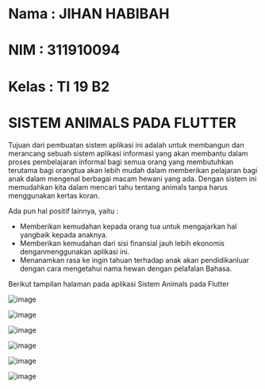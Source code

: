 # Nama : JIHAN HABIBAH
# NIM : 311910094
# Kelas : TI 19 B2

# SISTEM ANIMALS PADA FLUTTER

Tujuan dari pembuatan sistem aplikasi ini adalah untuk membangun dan merancang sebuah sistem aplikasi informasi yang akan membantu dalam proses pembelajaran informal bagi semua orang yang membutuhkan terutama bagi orangtua akan lebih mudah dalam memberikan pelajaran bagi anak dalam mengenal
berbagai macam hewani yang ada. Dengan sistem ini memudahkan kita dalam mencari tahu tentang animals tanpa harus menggunakan kertas koran.

Ada pun hal positif lainnya, yaitu : 
- Memberikan kemudahan kepada orang tua untuk mengajarkan hal yangbaik kepada anaknya.
- Memberikan kemudahan dari sisi finansial jauh lebih ekonomis denganmenggunakan aplikasi ini. 
- Menanamkan rasa ke ingin tahuan terhadap anak akan pendidikanluar
dengan cara mengetahui nama hewan dengan pelafalan Bahasa.

Berikut tampilan halaman pada aplikasi Sistem Animals pada Flutter

![image](https://user-images.githubusercontent.com/81526294/177712699-7d6c9739-9054-4d3b-8b69-6c101fdd0eaf.png)

![image](https://user-images.githubusercontent.com/81526294/177712735-7fb4374e-45a8-476b-baf7-3442fcf79020.png)

![image](https://user-images.githubusercontent.com/81526294/177712758-3aebfc40-a522-43a0-ab68-522f35f12fc7.png)

![image](https://user-images.githubusercontent.com/81526294/177712777-672887d9-95f1-47f2-8717-b4257a925124.png)

![image](https://user-images.githubusercontent.com/81526294/177712796-a7a9d491-04ec-41cd-b544-34ab23638679.png)

![image](https://user-images.githubusercontent.com/81526294/177712814-02169f48-a251-41d0-8968-3adf87bb0218.png)

